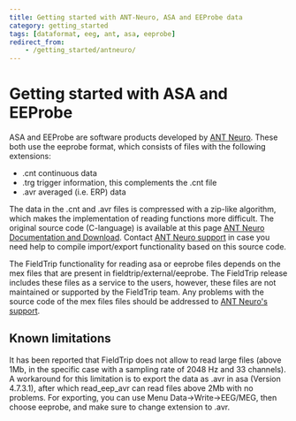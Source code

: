 ```yaml
---
title: Getting started with ANT-Neuro, ASA and EEProbe data
category: getting_started
tags: [dataformat, eeg, ant, asa, eeprobe]
redirect_from:
    - /getting_started/antneuro/
---
```


# Getting started with ASA and EEProbe

ASA and EEProbe are software products developed by [ANT Neuro](http://www.ant-neuro.com/). These both use the eeprobe format, which consists of files with the following extensions:

- .cnt continuous data
- .trg trigger information, this complements the .cnt file
- .avr averaged (i.e. ERP) data

The data in the .cnt and .avr files is compressed with a zip-like algorithm, which makes the implementation of reading functions more difficult. The original source code (C-language) is available at this page [ANT Neuro Documentation and Download](http://ant-neuro.com/supporting-documentation-and-downloads). Contact [ANT Neuro support](mailto:support@ant-neuro.com) in case you need help to compile import/export functionality based on this source code.

The FieldTrip functionality for reading asa or eeprobe files depends on the mex files that are present in fieldtrip/external/eeprobe. The FieldTrip release includes these files as a service to the users, however, these files are not maintained or supported by the FieldTrip team. Any problems with the source code of the mex files files should be addressed to [ANT Neuro's support](http://www.ant-neuro.com/support).

## Known limitations

It has been reported that FieldTrip does not allow to read large files (above 1Mb, in the specific case with a sampling rate of 2048 Hz and 33 channels). A workaround for this limitation is to export the data as .avr in asa (Version 4.7.3.1), after which read_eep_avr can read files above 2Mb with no problems. For exporting, you can use Menu Data→Write→EEG/MEG, then choose eeprobe, and make sure to change extension to .avr.
